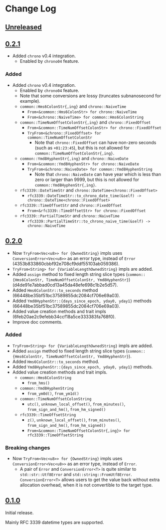 # Change Log

## [Unreleased]


## [0.2.1]

* Added `chrono` v0.4 integration.
    + Enabled by `chrono04` feature.

### Added

* Added `chrono` v0.4 integration.
    + Enabled by `chrono04` feature.
    + Note that some conversions are lossy (truncates subnanosecond for example).
    + `common::Hms6ColonStr{,ing}` and `chrono::NaiveTime`
        - `From<&common::Hms6ColonStr> for chrono::NaiveTime`
        - `From<&chrono::NaiveTime> for common::Hms6ColonString`
    + `common::TimeNumOffsetColonStr{,ing}` and `chrono::FixedOffset`
        - `From<&common::TimeNumOffsetColonStr> for chrono::FixedOffset`
        - `TryFrom<&chrono::FixedOffset> for common::TimeNumOffsetColonStr`
            * Note that `chrono::FixedOffset` can have non-zero seconds (such as `+01:23:45`),
              but this is not allowed for `common::TimeNumOffsetColonStr{,ing}`.
    + `common::Ymd8HyphenStr{,ing}` and `chrono::NaiveDate`
        - `From<&common::Ymd8HyphenStr> for chrono::NaiveDate`
        - `TryFrom<&chrono::NaiveDate> for common::Ymd8HyphenString`
            * Note that `chrono::NaiveDate` can have year which is less than
              zero or larger than 9999, but this is not allowed for
              `common::Ymd8HyphenStr{,ing}`.
    + `rfc3339::DateTimeStr` and `chrono::DateTime<chrono::FixedOffset>`
        - `rfc3339::DateTimeStr::to_chrono_date_time(&self) -> chrono::DateTime<chrono::FixedOffset>`
    + `rfc3339::TimeOffsetStr` and `chrono::FixedOffset`
        - `From<&rfc3339::TimeOffsetStr> for chrono::FixedOffset`
    + `rfc3339::PartialTimeStr` and `chrono::NaiveTime`
        - `rfc3339::PartialTimeStr::to_chrono_naive_time(&self) -> chrono::NaiveTime`


## [0.2.0]

* Now `TryFrom<Vec<u8>> for {OwnedString}` impls uses `ConversionError<Vec<u8>>`
  as an error type, instead of `Error` (4353b833860cbbf92e708cf9ddf55103ab059386).
* `TryFrom<String> for {VariableLengthOwnedString}` impls are added.
* Added `assign` method to fixed length string slice types
  (`common::{Hms6ColonStr, TimeNumOffsetColonStr, Ymd8HyphenStr}`)
  (d4de91e7abbad0cd13a45da48efe698c1b2e5d57).
* Added `Hms6ColonStr::to_seconds` method (66448be35bf51bc37589855dc2084cf706e69a03).
* Added `Ymd8HyphenStr::{days_since_epoch, yday0, yday1}` methods
  (66448be35bf51bc37589855dc2084cf706e69a03).
* Added value creation methods and trait impls (6feb20ae2c9efebb34ccf18a5ce333383fa768f0).
* Improve doc comments.

### Added

* `TryFrom<String> for {VariableLengthOwnedString}` impls are added.
* Added `assign` method to fixed length string slice types
  (`common::{Hms6ColonStr, TimeNumOffsetColonStr, Ymd8HyphenStr}`).
* Added `Hms6ColonStr::to_seconds` method.
* Added `Ymd8HyphenStr::{days_since_epoch, yday0, yday1}` methods.
* Added value creation methods and trait impls.
    + `common::Hms6ColonString`
        - `from_hms()`
    + `common::Ymd8HyphenString`
        - `from_ym0d()`, `from_ym1d()`
    + `common::TimeNumOffsetColonString`
        - `utc()`, `unknown_local_offset()`, `from_minutes()`,
          `from_sign_and_hm()`, `from_hm_signed()`
    + `rfc3339::TimeOffsetString`
        - `z()`, `unknown_local_offset()`, `from_minutes()`,
          `from_sign_and_hm()`, `from_hm_signed()`
        - `From<&common::TimeNumOffsetColonStr{,ing}> for rfc3339::TimeOffsetString`

### Breaking changes

* Now `TryFrom<Vec<u8>> for {OwnedString}` impls uses `ConversionError<Vec<u8>>`
  as an error type, instead of `Error`.
    + A pair of `Error` and `ConversionError<T>` is quite similar to
      `std::str::Utf8Error` and `std::string::FromUtf8Error`.
      `ConversionError<T>` allows users to get the value back without extra
      allocation overhead, when it is not convertible to the target type.


## [0.1.0]

Initial release.

Mainly RFC 3339 datetime types are supported.


[Unreleased]: <https://github.com/lo48576/fbxcel/compare/v0.2.1...develop>
[0.2.1]: <https://github.com/lo48576/fbxcel/releases/tag/v0.2.1>
[0.2.0]: <https://github.com/lo48576/fbxcel/releases/tag/v0.2.0>
[0.1.0]: <https://github.com/lo48576/fbxcel/releases/tag/v0.1.0>
